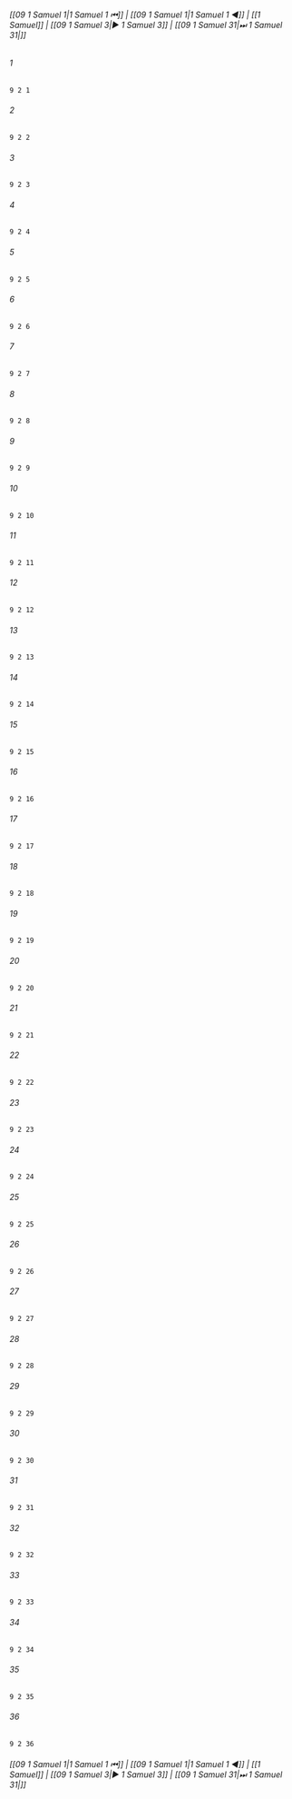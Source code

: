 
###### [[09 1 Samuel 1|1 Samuel 1 ⏮]] | [[09 1 Samuel 1|1 Samuel 1 ◀]] | [[1 Samuel]] | [[09 1 Samuel 3|▶ 1 Samuel 3]] | [[09 1 Samuel 31|⏭ 1 Samuel 31|]]

###### 1
``` verse
9 2 1 
```
###### 2
``` verse
9 2 2 
```
###### 3
``` verse
9 2 3 
```
###### 4
``` verse
9 2 4 
```
###### 5
``` verse
9 2 5 
```
###### 6
``` verse
9 2 6 
```
###### 7
``` verse
9 2 7 
```
###### 8
``` verse
9 2 8 
```
###### 9
``` verse
9 2 9 
```
###### 10
``` verse
9 2 10 
```
###### 11
``` verse
9 2 11 
```
###### 12
``` verse
9 2 12 
```
###### 13
``` verse
9 2 13 
```
###### 14
``` verse
9 2 14 
```
###### 15
``` verse
9 2 15 
```
###### 16
``` verse
9 2 16 
```
###### 17
``` verse
9 2 17 
```
###### 18
``` verse
9 2 18 
```
###### 19
``` verse
9 2 19 
```
###### 20
``` verse
9 2 20 
```
###### 21
``` verse
9 2 21 
```
###### 22
``` verse
9 2 22 
```
###### 23
``` verse
9 2 23 
```
###### 24
``` verse
9 2 24 
```
###### 25
``` verse
9 2 25 
```
###### 26
``` verse
9 2 26 
```
###### 27
``` verse
9 2 27 
```
###### 28
``` verse
9 2 28 
```
###### 29
``` verse
9 2 29 
```
###### 30
``` verse
9 2 30 
```
###### 31
``` verse
9 2 31 
```
###### 32
``` verse
9 2 32 
```
###### 33
``` verse
9 2 33 
```
###### 34
``` verse
9 2 34 
```
###### 35
``` verse
9 2 35 
```
###### 36
``` verse
9 2 36 
```

###### [[09 1 Samuel 1|1 Samuel 1 ⏮]] | [[09 1 Samuel 1|1 Samuel 1 ◀]] | [[1 Samuel]] | [[09 1 Samuel 3|▶ 1 Samuel 3]] | [[09 1 Samuel 31|⏭ 1 Samuel 31|]]

